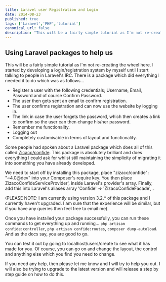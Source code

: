 ```yaml
---
title: Laravel user Registration and Login
date: 2014-08-23
published: true
tags: ['Laravel','PHP','tutorial']
canonical_url: false
description: "This will be a fairly simple tutorial as I'm not re-creating the wheel here. I started by developing a login/registration system by myself until I start talking to people in Laravel's IRC. There is a package which did everything I needed it to do which was as follows..."
---
```


## Using Laravel packages to help us

This will be a fairly simple tutorial as I'm not re-creating the wheel here. I started by developing a login/registration system by myself until I start talking to people in Laravel's IRC. There is a package which did everything I needed it to do which was as follows...

- Register a user with the following credentials; Username, Email, Password and of course Confirm Password.
- The user then gets sent an email to confirm registration.
- The user confirms registration and can now use the website by logging in.
- The link in case the user forgets the password, which then creates a link to confirm so the user can then change his/her password.
- Remember me functionality.
- Logging out
- Completely customisable in terms of layout and functionality.

Some people had spoken about a Laravel package which does all of this called [Zicaco/confide](https://github.com/Zizaco/confide). This package is absolutely brilliant and does everything I could ask for whilst still maintaining the simplicity of migrating it into something you have already developed.

We need to start off by installing this package, place "zizaco/confide": "~4.0@dev" into your Composer's require key. You then place ZizacoConfideServiceProvider', inside Laravel's provider's array. Finally, add this into Laravel's aliases array 'Confide' => 'ZizacoConfideFacade', .

(PLEASE NOTE: I am currently using version 3.2.\* of this package and I currently haven't upgraded. I am sure that the experience will be similar, but if you have any queries then feel free to email me).

Once you have installed your package successfully, you can run these commands to get everything up and running... `php artisan confide:controller`, `php artisan confide:routes`, `composer dump-autoload`. And as the docs say, you are good to go.

You can test it out by going to localhost/users/create to see what it has made for you. Of course, you can go on and change the layout, the control and anything else which you find you need to change.

If you need any help, then please let me know and I will try to help you out. I will also be trying to upgrade to the latest version and will release a step by step guide on how to do this.
